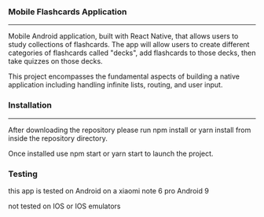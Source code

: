 ### Mobile Flashcards Application
---------------------------------
Mobile Android application, built with React Native, that allows users to study collections of flashcards. The app will allow users to create different categories of flashcards called "decks", add flashcards to those decks, then take quizzes on those decks.

This project encompasses the fundamental aspects of building a native application including handling infinite lists, routing, and user input.
### Installation
------------------
After downloading the repository please run npm install or yarn install from inside the repository directory.

Once installed use npm start or yarn start to launch the project.

### Testing
this app is tested on Android on a xiaomi note 6 pro Android 9

not tested on IOS or IOS emulators 
